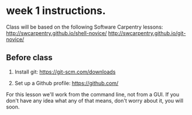 # week 1 instructions.

Class will be based on the following Software Carpentry lessons:
http://swcarpentry.github.io/shell-novice/
http://swcarpentry.github.io/git-novice/

## Before class
1. Install git: https://git-scm.com/downloads


2. Set up a Github profile: https://github.com/

For this lesson we'll work from the command line, not from a GUI.
 If you don't have any idea what any of that means, don't worry about
  it, you will soon.